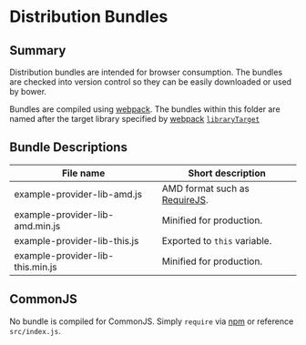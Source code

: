 
# Distribution Bundles

## Summary

Distribution bundles are intended for browser consumption. The bundles are checked into version control so they can be easily downloaded or used by bower.

Bundles are compiled using [webpack][]. The bundles within this folder are named after the target library specified by [webpack][] [`libraryTarget`](https://webpack.github.io/docs/configuration.html#output-librarytarget)

## Bundle Descriptions

File name                  | Short description
-------------------------- | -----------------
example-provider-lib-amd.js      | AMD format such as [RequireJS][].
example-provider-lib-amd.min.js  | Minified for production.
example-provider-lib-this.js     | Exported to `this` variable.
example-provider-lib-this.min.js | Minified for production.

[RequireJS]: http://requirejs.org/
[webpack]: https://webpack.github.io/docs/what-is-webpack.html

## CommonJS

No bundle is compiled for CommonJS. Simply `require` via [npm][] or reference `src/index.js`.

[npm]: https://www.npmjs.com/

